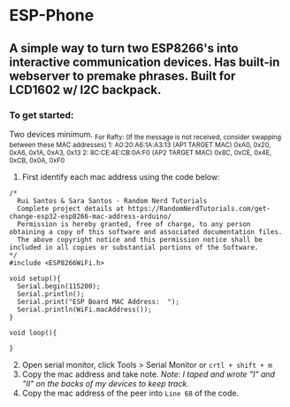 # ESP-Phone
## A simple way to turn two ESP8266's into interactive communication devices. Has built-in webserver to premake phrases. Built for LCD1602 w/ I2C backpack. 

### To get started:
Two devices minimum.
<sub> For Rafty:
(If the message is not received, consider swapping between these MAC addresses)
1: A0:20:A6:1A:A3:13 (AP1 TARGET MAC)
0xA0, 0x20, 0xA6, 0x1A, 0xA3, 0x13
2: 8C:CE:4E:CB:0A:F0 (AP2 TARGET MAC)
0x8C, 0xCE, 0x4E, 0xCB, 0x0A, 0xF0 
</sub>

1. First identify each mac address using the code below:
```
/*
  Rui Santos & Sara Santos - Random Nerd Tutorials
  Complete project details at https://RandomNerdTutorials.com/get-change-esp32-esp8266-mac-address-arduino/
  Permission is hereby granted, free of charge, to any person obtaining a copy of this software and associated documentation files.  
  The above copyright notice and this permission notice shall be included in all copies or substantial portions of the Software.
*/
#include <ESP8266WiFi.h>

void setup(){
  Serial.begin(115200);
  Serial.println();
  Serial.print("ESP Board MAC Address:  ");
  Serial.println(WiFi.macAddress());
}
 
void loop(){

}
```
2. Open serial monitor, click Tools > Serial Monitor or `crtl + shift + m`
3. Copy the mac address and take note.
_Note: I taped and wrote "I" and "II" on the backs of my devices to keep track._
4. Copy the mac address of the peer into `Line 68` of the code.
   
